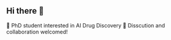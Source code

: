## Hi there 👋

🔭 PhD student interested in AI Drug Discovery
🌱 Disscution and collaboration welcomed!





